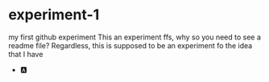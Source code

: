 # experiment-1
my first github experiment
This an experiment ffs, why so you need to see a readme file?
Regardless, this is supposed to be an experiment fo the idea that I have
- 🅰️
